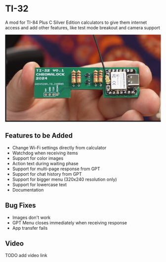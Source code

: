 # TI-32

A mod for TI-84 Plus C Silver Edition calculators to give them internet access and add other features, like test mode breakout and camera support

![built pcb](./pcb/built.png)

## Features to be Added

- Change Wi-Fi settings directly from calculator
- Watchdog when receiving items
- Support for color images
- Action text during waiting phase
- Support for multi-page response from GPT
- Support for chat history from GPT
- Support for bigger menu (320x240 resolution only)
- Support for lowercase text
- Documentation

## Bug Fixes

- Images don't work
- GPT Menu closes immediately when receiving response
- App transfer fails

## Video
TODO add video link
